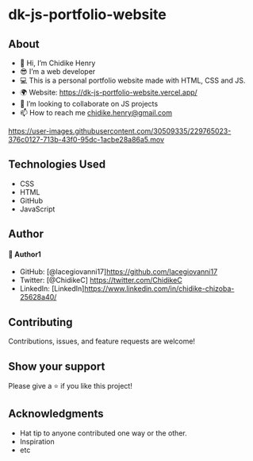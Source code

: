 # dk-js-portfolio-website

## About
* 👋 Hi, I’m Chidike Henry 
* 😎 I’m a web developer 
* 💻 This is a personal portfolio website made with HTML, CSS and JS.
* 🌍 Website:  https://dk-js-portfolio-website.vercel.app/
* 💞️ I’m looking to collaborate on JS projects 
* 📫 How to reach me chidike.henry@gmail.com


https://user-images.githubusercontent.com/30509335/229765023-376c0127-713b-43f0-95dc-1acbe28a86a5.mov


## Technologies Used
* CSS
* HTML
* GitHub
* JavaScript

## Author

#### 👤 Author1
- GitHub: [@lacegiovanni17]https://github.com/lacegiovanni17
- Twitter: [@ChidikeC] https://twitter.com/ChidikeC
- LinkedIn: [LinkedIn]https://www.linkedin.com/in/chidike-chizoba-25628a40/

## Contributing 
Contributions, issues, and feature requests are welcome!

## Show your support
Please give a ⭐️ if you like this project! 

## Acknowledgments
- Hat tip to anyone contributed one way or the other.
- Inspiration
- etc

